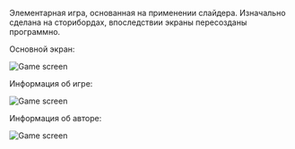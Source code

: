 Элементарная игра, основанная на применении слайдера. Изначально сделана на сторибордах, впоследствии экраны пересозданы программно.

Основной экран:

![Game screen](https://i.yapx.ru/MC8XZ.png)

Информация об игре:

![Game screen](https://i.yapx.ru/MC8fy.png)

Информация об авторе:

![Game screen](https://i.yapx.ru/MC8iH.png)
